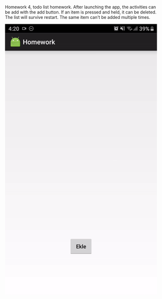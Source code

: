 Homework 4, todo list homework. 
After launching the app, the activities can be add with the add button. If an item is pressed and held, it can be deleted.
The list will survive restart. The same item can't be added multiple times.

![demo](demo.gif)
